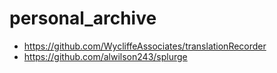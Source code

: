 # personal_archive

* https://github.com/WycliffeAssociates/translationRecorder
* https://github.com/alwilson243/splurge
